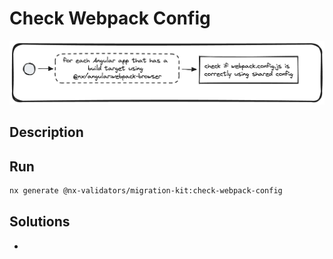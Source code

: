 # Check Webpack Config
![check-webpack-config.png](../../../../docs/images/check-webpack-config.png)

## Description


## Run

```bash
nx generate @nx-validators/migration-kit:check-webpack-config
```

## Solutions
* 
